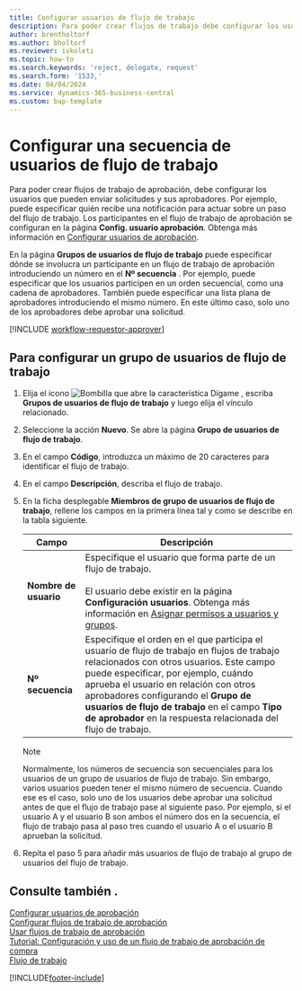 ```yaml
---
title: Configurar usuarios de flujo de trabajo
description: Para poder crear flujos de trabajo debe configurar los usuarios que participan en ellos en la página Config. usuario aprobación.
author: brentholtorf
ms.author: bholtorf
ms.reviewer: ivkoleti
ms.topic: how-to
ms.search.keywords: 'reject, delegate, request'
ms.search.form: '1533,'
ms.date: 04/04/2024
ms.service: dynamics-365-business-central
ms.custom: bap-template
---
```

# <a name="set-up-a-sequence-of-workflow-users"></a>Configurar una secuencia de usuarios de flujo de trabajo

Para poder crear flujos de trabajo de aprobación, debe configurar los usuarios que pueden enviar solicitudes y sus aprobadores. Por ejemplo, puede especificar quién recibe una notificación para actuar sobre un paso del flujo de trabajo. Los participantes en el flujo de trabajo de aprobación se configuran en la página **Config. usuario aprobación**. Obtenga más información en [Configurar usuarios de aprobación](across-how-to-set-up-approval-users.md).

En la página **Grupos de usuarios de flujo de trabajo** puede especificar dónde se involucra un participante en un flujo de trabajo de aprobación introduciendo un número en el **Nº secuencia** . Por ejemplo, puede especificar que los usuarios participen en un orden secuencial, como una cadena de aprobadores. También puede especificar una lista plana de aprobadores introduciendo el mismo número. En este último caso, solo uno de los aprobadores debe aprobar una solicitud.

[!INCLUDE [workflow-requestor-approver](includes/workflow-requestor-approver.md)]

## <a name="to-set-up-a-workflow-user-group"></a>Para configurar un grupo de usuarios de flujo de trabajo

1. Elija el icono ![Bombilla que abre la característica Dígame](media/ui-search/search_small.png "Dígame qué desea hacer") , escriba **Grupos de usuarios de flujo de trabajo** y luego elija el vínculo relacionado.  
2. Seleccione la acción **Nuevo**. Se abre la página **Grupo de usuarios de flujo de trabajo**.  
3. En el campo **Código**, introduzca un máximo de 20 caracteres para identificar el flujo de trabajo.  
4. En el campo **Descripción**, describa el flujo de trabajo.  
5. En la ficha desplegable **Miembros de grupo de usuarios de flujo de trabajo**, rellene los campos en la primera línea tal y como se describe en la tabla siguiente.  

   |Campo|Descripción|
   |-----|-----------|
   |**Nombre de usuario**|Especifique el usuario que forma parte de un flujo de trabajo.<br /><br /> El usuario debe existir en la página **Configuración usuarios**. Obtenga más información en [Asignar permisos a usuarios y grupos](ui-define-granular-permissions.md).|
   |**Nº secuencia**|Especifique el orden en el que participa el usuario de flujo de trabajo en flujos de trabajo relacionados con otros usuarios. Este campo puede especificar, por ejemplo, cuándo aprueba el usuario en relación con otros aprobadores configurando el **Grupo de usuarios de flujo de trabajo** en el campo **Tipo de aprobador** en la respuesta relacionada del flujo de trabajo.|

   > [!NOTE]
   > Normalmente, los números de secuencia son secuenciales para los usuarios de un grupo de usuarios de flujo de trabajo. Sin embargo, varios usuarios pueden tener el mismo número de secuencia. Cuando ese es el caso, solo uno de los usuarios debe aprobar una solicitud antes de que el flujo de trabajo pase al siguiente paso. Por ejemplo, si el usuario A y el usuario B son ambos el número dos en la secuencia, el flujo de trabajo pasa al paso tres cuando el usuario A o el usuario B aprueban la solicitud.
6. Repita el paso 5 para añadir más usuarios de flujo de trabajo al grupo de usuarios del flujo de trabajo.  

## <a name="see-also"></a>Consulte también .

[Configurar usuarios de aprobación](across-how-to-set-up-approval-users.md)  
[Configurar flujos de trabajo de aprobación](across-set-up-workflows.md)  
[Usar flujos de trabajo de aprobación](across-use-workflows.md)  
[Tutorial: Configuración y uso de un flujo de trabajo de aprobación de compra](walkthrough-setting-up-and-using-a-purchase-approval-workflow.md)  
[Flujo de trabajo](across-workflow.md)  

[!INCLUDE[footer-include](includes/footer-banner.md)]
